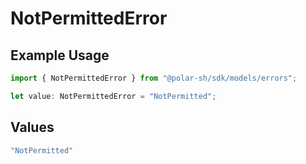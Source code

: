 # NotPermittedError

## Example Usage

```typescript
import { NotPermittedError } from "@polar-sh/sdk/models/errors";

let value: NotPermittedError = "NotPermitted";
```

## Values

```typescript
"NotPermitted"
```